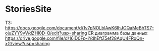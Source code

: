 # StoriesSite
ТЗ:<br/>
https://docs.google.com/document/d/1v7pNOLblAwK6IhJOQaMeBhTS7-ojuZYY9vWdZHI0D-Q/edit?usp=sharing
ER диаграмма базы данных:<br/>
https://drive.google.com/file/d/16lD0Fp-iYdhEftZ5ef28AqU4FRoQn-xG/view?usp=sharing